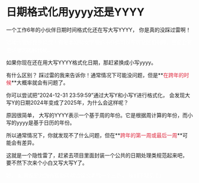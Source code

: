 # 日期格式化用yyyy还是YYYY

一个工作6年的小伙伴日期时间格式化还在写大写YYYY，  你是真的没踩过雷啊！

<font style="color:#FFFFFF;">哈喽大家好我是徐庶！需要本视频文字版的小伙伴可以在评论区扣666，里面会有更详细的图和代码。</font>

如果你现在还在用大写YYYY格式化日期，那赶紧换成小写yyyy。

有什么区别？  踩过雷的我来告诉你！通常情况下可能没问题，但是**<font style="color:#DF2A3F;">在跨年的时候</font>**大概率就会有问题了。

你可以尝试把“2024-12-31 23:59:59”通过大写Y和小写Y进行格式化， 会发现大写Y的日期2024年变成了2025年，为什么会这样呢？



原因很简单， 大写的YYYY表示一个基于周的年份。它是根据周计算的年份，而小写的yyyy是基于日历的年份。

所以通常情况下，你就发现不了什么问题，但在**<font style="color:#DF2A3F;">跨年的第一周或最后一周</font>**可能会有差异。



这就是一个隐性雷了，赶紧去项目里面封装一个公共的日期处理类规范起来吧， 要不然下次来个小白又写大写Y了。

<font style="color:#FFFFFF;">好， 如果视频对你有帮助可以给徐庶老师一个三连， 我们下期见！/</font>


